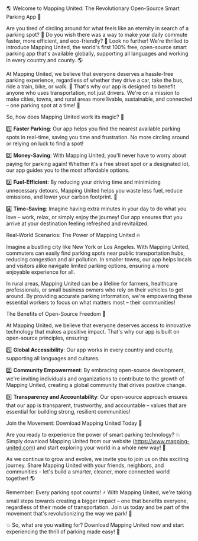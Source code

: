 🌎 Welcome to Mapping United: The Revolutionary Open-Source Smart Parking App 🚀

Are you tired of circling around for what feels like an eternity in search of a parking spot? 💪 Do you wish there was a way to make your daily commute faster, more efficient, and eco-friendly? 🌟 Look no further! We're thrilled to introduce Mapping United, the world's first 100% free, open-source smart parking app that's available globally, supporting all languages and working in every country and county. 🌎

At Mapping United, we believe that everyone deserves a hassle-free parking experience, regardless of whether they drive a car, take the bus, ride a train, bike, or walk. 💨 That's why our app is designed to benefit anyone who uses transportation, not just drivers. We're on a mission to make cities, towns, and rural areas more livable, sustainable, and connected – one parking spot at a time! 🌈

So, how does Mapping United work its magic? 🎩

1️⃣ **Faster Parking**: Our app helps you find the nearest available parking spots in real-time, saving you time and frustration. No more circling around or relying on luck to find a spot!

2️⃣ **Money-Saving**: With Mapping United, you'll never have to worry about paying for parking again! Whether it's a free street spot or a designated lot, our app guides you to the most affordable options.

3️⃣ **Fuel-Efficient**: By reducing your driving time and minimizing unnecessary detours, Mapping United helps you waste less fuel, reduce emissions, and lower your carbon footprint. 🌱

4️⃣ **Time-Saving**: Imagine having extra minutes in your day to do what you love – work, relax, or simply enjoy the journey! Our app ensures that you arrive at your destination feeling refreshed and revitalized.

Real-World Scenarios: The Power of Mapping United 🔥

Imagine a bustling city like New York or Los Angeles. With Mapping United, commuters can easily find parking spots near public transportation hubs, reducing congestion and air pollution. In smaller towns, our app helps locals and visitors alike navigate limited parking options, ensuring a more enjoyable experience for all.

In rural areas, Mapping United can be a lifeline for farmers, healthcare professionals, or small business owners who rely on their vehicles to get around. By providing accurate parking information, we're empowering these essential workers to focus on what matters most – their communities!

The Benefits of Open-Source Freedom 🚀

At Mapping United, we believe that everyone deserves access to innovative technology that makes a positive impact. That's why our app is built on open-source principles, ensuring:

1️⃣ **Global Accessibility**: Our app works in every country and county, supporting all languages and cultures.

2️⃣ **Community Empowerment**: By embracing open-source development, we're inviting individuals and organizations to contribute to the growth of Mapping United, creating a global community that drives positive change.

3️⃣ **Transparency and Accountability**: Our open-source approach ensures that our app is transparent, trustworthy, and accountable – values that are essential for building strong, resilient communities!

Join the Movement: Download Mapping United Today 📲

Are you ready to experience the power of smart parking technology? 💥 Simply download Mapping United from our website (https://www.mapping-united.com) and start exploring your world in a whole new way! 🔮

As we continue to grow and evolve, we invite you to join us on this exciting journey. Share Mapping United with your friends, neighbors, and communities – let's build a smarter, cleaner, more connected world together! 🌎

Remember: Every parking spot counts! ⚡️ With Mapping United, we're taking small steps towards creating a bigger impact – one that benefits everyone, regardless of their mode of transportation. Join us today and be part of the movement that's revolutionizing the way we park! 💪

💥 So, what are you waiting for? Download Mapping United now and start experiencing the thrill of parking made easy! 🚀